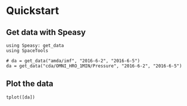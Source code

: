 # Quickstart

## Get data with Speasy

```@example share
using Speasy: get_data
using SpaceTools

# da = get_data("amda/imf", "2016-6-2", "2016-6-5")
da = get_data("cda/OMNI_HRO_1MIN/Pressure", "2016-6-2", "2016-6-5")
```

## Plot the data

```@example share
tplot([da])
```